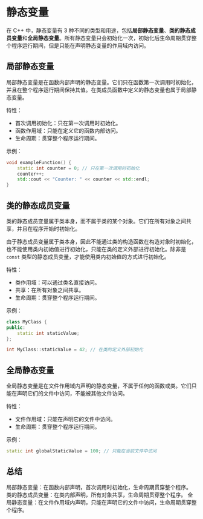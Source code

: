 # 静态变量
在 C++ 中，静态变量有 3 种不同的类型和用途，包括**局部静态变量**、**类的静态成员变量**和**全局静态变量**。所有静态变量只会初始化一次，初始化后生命周期贯穿整个程序运行期间，但是只能在声明静态变量的作用域内访问。

## 局部静态变量
局部静态变量是在函数内部声明的静态变量。它们只在函数第一次调用时初始化，并且在整个程序运行期间保持其值。在类成员函数中定义的静态变量也属于局部静态变量。

特性：
- 首次调用初始化：只在第一次调用时初始化。
- 函数作用域：只能在定义它的函数内部访问。
- 生命周期：贯穿整个程序运行期间。

示例：
```C++
void exampleFunction() {
    static int counter = 0; // 只在第一次调用时初始化
    counter++;
    std::cout << "Counter: " << counter << std::endl;
}
```

## 类的静态成员变量
类的静态成员变量属于类本身，而不属于类的某个对象。它们在所有对象之间共享，并且在程序开始时初始化。

由于静态成员变量属于类本身，因此不能通过类的构造函数在构造对象时初始化，也不能使用类内初始值进行初始化，只能在类的定义外部进行初始化。除非是 ```const``` 类型的静态成员变量，才能使用类内初始值的方式进行初始化。

特性：
- 类作用域：可以通过类名直接访问。
- 共享：在所有对象之间共享。
- 生命周期：贯穿整个程序运行期间。

示例：
```C++
class MyClass {
public:
    static int staticValue;
};

int MyClass::staticValue = 42; // 在类的定义外部初始化
```

## 全局静态变量
全局静态变量是在文件作用域内声明的静态变量，不属于任何的函数或类。它们只能在声明它们的文件中访问，不能被其他文件访问。

特性：
- 文件作用域：只能在声明它的文件中访问。
- 生命周期：贯穿整个程序运行期间。

示例：
```C++
static int globalStaticValue = 100; // 只能在当前文件中访问
```

## 总结
局部静态变量：在函数内部声明，首次调用时初始化，生命周期贯穿整个程序。
类的静态成员变量：在类内部声明，所有对象共享，生命周期贯穿整个程序。
全局静态变量：在文件作用域内声明，只能在声明它的文件中访问，生命周期贯穿整个程序。